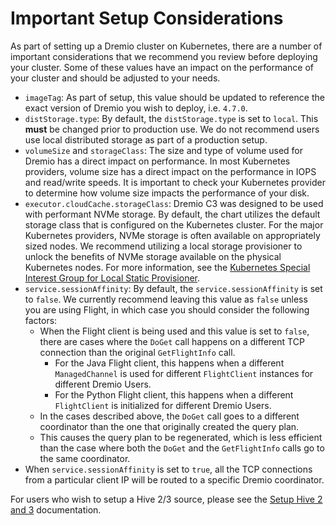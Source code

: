 # Important Setup Considerations

As part of setting up a Dremio cluster on Kubernetes, there are a number of important considerations that we recommend you review before deploying your cluster. Some of these values have an impact on the performance of your cluster and should be adjusted to your needs.

* `imageTag`: As part of setup, this value should be updated to reference the exact version of Dremio you wish to deploy, i.e. `4.7.0`.
* `distStorage.type`: By default, the `distStorage.type` is set to `local`. This **must** be changed prior to production use. We do not recommend users use local distributed storage as part of a production setup.
* `volumeSize` and `storageClass`: The size and type of volume used for Dremio has a direct impact on performance. In most Kubernetes providers, volume size has a direct impact on the performance in IOPS and read/write speeds. It is important to check your Kubernetes provider to determine how volume size impacts the performance of your disk.
* `executor.cloudCache.storageClass`: Dremio C3 was designed to be used with performant NVMe storage. By default, the chart utilizes the default storage class that is configured on the Kubernetes cluster. For the major Kubernetes providers, NVMe storage is often available on appropriately sized nodes. We recommend utilizing a local storage provisioner to unlock the benefits of NVMe storage available on the physical Kubernetes nodes. For more information, see the [Kubernetes Special Interest Group for Local Static Provisioner](https://github.com/kubernetes-sigs/sig-storage-local-static-provisioner).
* `service.sessionAffinity`: By default, the `service.sessionAffinity` is set to `false`. We currently recommend leaving this value as `false` unless you are using Flight, in which case you should consider the following factors:
  * When the Flight client is being used and this value is set to `false`, there are cases where the `DoGet` call happens on a different TCP connection than the original `GetFlightInfo` call.
    * For the Java Flight client, this happens when a different `ManagedChannel` is used for different `FlightClient` instances for different Dremio Users.
    * For the Python Flight client, this happens when a different `FlightClient` is initialized for different Dremio Users.
  * In the cases described above, the `DoGet` call goes to a different coordinator than the one that originally created the query plan.
  * This causes the query plan to be regenerated, which is less efficient than the case where both the `DoGet` and the `GetFlightInfo` calls go to the same coordinator.
* When `service.sessionAffinity` is set to `true`, all the TCP connections from a particular client IP will be routed to a specific Dremio coordinator.

For users who wish to setup a Hive 2/3 source, please see the [Setup Hive 2 and 3](./Setup-Hive-2-and-3.md) documentation.